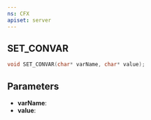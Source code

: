 ```yaml
---
ns: CFX
apiset: server
---
```

## SET_CONVAR

```c
void SET_CONVAR(char* varName, char* value);
```


## Parameters
* **varName**: 
* **value**: 

